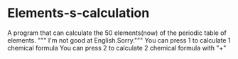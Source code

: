 # Elements-s-calculation
A program that can calculate the 50 elements(now) of the periodic table of elements.
""" I'm not good at English.Sorry."""
You can press 1 to calculate 1 chemical formula
You can press 2 to calculate 2 chemical formula with "+"
